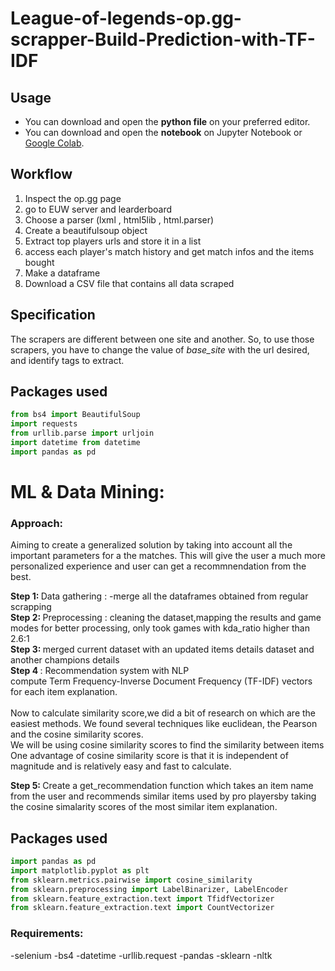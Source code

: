 # League-of-legends-op.gg-scrapper-Build-Prediction-with-TF-IDF

## Usage
* You can download and open the <b>python file</b> on your preferred editor.
* You can download and open the <b>notebook</b> on Jupyter Notebook or [Google Colab](https://colab.research.google.com/).

## Workflow
1. Inspect the op.gg page
2. go to EUW server and learderboard
3. Choose a parser (lxml , html5lib , html.parser)
4. Create a beautifulsoup object
5. Extract top players urls and store it in a list
6. access each player's match history and get match infos and the items bought
7. Make a dataframe
8. Download a CSV file that contains all data scraped

## Specification
The scrapers are different between one site and another. So, to use those scrapers, you have to change the value of <i>base_site</i> with the url desired, and identify tags to extract.

## Packages used
```python
from bs4 import BeautifulSoup
import requests
from urllib.parse import urljoin
import datetime from datetime
import pandas as pd
```

# ML & Data Mining:
### Approach:
Aiming to create a generalized solution by taking into account all the important parameters for a the matches. This will give the user a much more personalized experience and user can get a recommnendation from the best.

<b> Step 1: </b> Data gathering : -merge all the dataframes obtained from regular scrapping <br>
<b> Step 2: </b> Preprocessing : cleaning the dataset,mapping the results and game modes for better processing, only took games with kda_ratio higher than 2.6:1 <br>
<b> Step 3: </b> merged current dataset with an updated items details dataset and another champions details <br>
<b> Step 4 </b> : 
 Recommendation system with NLP <br>
compute Term Frequency-Inverse Document Frequency (TF-IDF) vectors for each item explanation. <br>
 <br> Now to calculate similarity score,we did a bit of research on which are the easiest methods. We found several techniques like euclidean, the Pearson and the cosine similarity scores. 
 <br>
We will be using cosine similarity scores to find the similarity between items  <br>
One advantage of cosine similarity score is that it is independent of magnitude and is relatively easy and fast to calculate. <br> 

<b> Step 5: </b> Create a get_recommendation function which takes an item name from the user and recommends similar items used by pro playersby taking the cosine simalarity scores of the most similar item explanation. <br>

## Packages used
```python
import pandas as pd
import matplotlib.pyplot as plt
from sklearn.metrics.pairwise import cosine_similarity
from sklearn.preprocessing import LabelBinarizer, LabelEncoder
from sklearn.feature_extraction.text import TfidfVectorizer
from sklearn.feature_extraction.text import CountVectorizer
```

### Requirements:
-selenium
-bs4
-datetime
-urllib.request
-pandas
-sklearn
-nltk
